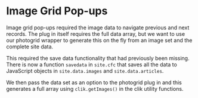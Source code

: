 # Image Grid Pop-ups

Image grid pop-ups required the image data to navigate previous and next records. The plug in itself requires the full data array, but we want to use our photogrid wrapper to generate this on the fly from an image set and the complete site data.

This required the save data functionality that had previously been missing. There is now a function `savedata` in `site.cfc` that saves all the data to JavaScript objects in `site.data.images` and `site.data.articles`.

We then pass the data set as an option to the photogrid plug in and this generates a full array using `clik.getImages()` in the clik utility functions.



